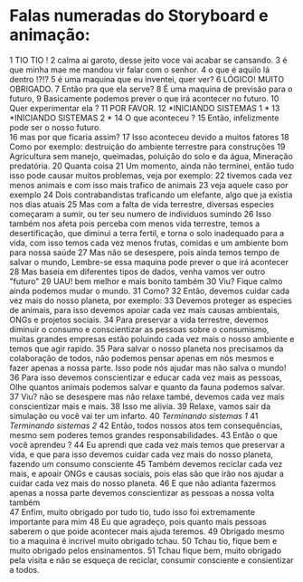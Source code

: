 # Falas numeradas do Storyboard e animação:

1 	TIO TIO !
2	calma ai garoto, desse jeito voce vai acabar se cansando.
3	é que minha mae me mandou  vir falar com o senhor.
4 	o que é aquilo lá dentro !?!?
5	é uma maquina que eu inventei, quer ver?
6	LÓGICO! MUITO OBRIGADO.
7	 Então pra que ela serve? 
8	É uma maquina de previsão para o futuro,
9	Basicamente podemos prever o que irá acontecer no futuro.
10	Quer experimentar ela ?
11	POR FAVOR.
12	*INICIANDO SISTEMAS 1 *
13	*INICIANDO SISTEMAS 2 *
14	O que aconteceu ?
15 	Então, infelizmente pode ser o nosso futuro.				
16 	mas por que ficaria assim?
17	Isso aconteceu devido a muitos fatores
18 	Como por exemplo: destruição do ambiente terrestre para construções
19	Agricultura sem manejo, queimadas, poluição do solo e da água, Mineração predatória.
20	Quanta coisa
21	Um momento, ainda não terminei, então tudo isso pode causar muitos problemas, veja por exemplo:
22 	tivemos cada vez menos animais e com isso mais trafico de animais
23	veja aquele caso por exemplo
24	Dois contrabandistas traficando um elefante, algo que ja existia nos dias atuais
25	Mas com a falta de vida terrestre, diversas especies começaram a sumir, ou ter seu numero de individuos sumindo
26 	Isso também nos afeta pois perceba com menos vida terrestre, temos a desertificação, que diminui a terra fertil, e torna o solo inadequado para a vida, com isso temos cada vez menos frutas, comidas e um ambiente bom para nossa saúde
27	Mas não se desespere, pois ainda temos tempo de salvar o mundo, Lembre-se essa maquina pode prever o que irá acontecer
28	Mas baseia em diferentes tipos de dados, venha vamos ver outro "futuro"
29	UAU! bem melhor e mais bonito também
30	Viu? Fique calmo ainda podemos mudar o mundo.
31	Como?
32	Então, devemos cuidar cada vez mais do nosso planeta, por exemplo: 
33	Devemos proteger as especies de animais, para isso devemos apoiar cada vez mais causas ambientais, ONGs e projetos sociais.
34	Para preservar a vida terrestre, devemos diminuir o consumo e conscientizar as pessoas sobre o consumismo, muitas grandes empresas estão poluindo cada vez mais o nosso ambiente e temos que agir rapido.
35	Para salvar o nosso planeta nos precisamos da colaboração de todos, não podemos pensar apenas em nós mesmos e fazer apenas a nossa parte. Isso pode nós ajudar mas não salva o mundo!
36	Para isso devemos conscientizar e educar cada vez mais as pessoas, Olhe quantos animais podemos salvar e quanto da fauna podemos salvar.
37	Viu? não se desespere mas não relaxe també, devemos cada vez mais conscientizar mais e mais.
38 	Isso me alivia.
39	Relaxe, vamos sair da simulação ou você vai ter um infarto.
40	*Terminando sistemas 1*
41	*Terminando sistemas 2*
42	Então, todos nossos atos tem consequências, mesmo sem poderes temos grandes responsabilidades. 
43	Então o que você aprendeu ? 
44	Eu aprendi que cada vez mais temos que preservar a vida, e que para isso devemos cuidar cada vez mais do nosso planeta, fazendo um consumo consciente
45	Também devemos reciclar cada vez mais, e apoair ONGs e causas sociais, pois elas são que irão nos ajudar a cuidar cada vez mais do nosso planeta.
46	E que não adianta fazermos apenas a nossa parte devemos conscientizar as pessoas a nossa volta também	
47	Enfim, muito obrigado por tudo tio, tudo isso foi extremamente importante para mim
48	Eu que agradeço, pois quanto mais pessoas saberem o que poide acontecer mais ajuda teremos.
49	Obrigado mesmo tio a maquina é incrivel muito obrigado tchau.
50	Tchau tio, fique bem e muito obrigado pelos ensinamentos.
51	Tchau fique bem, muito obrigado pela visita e não se esqueça de reciclar, consumir consciente e consientizar a todos.
